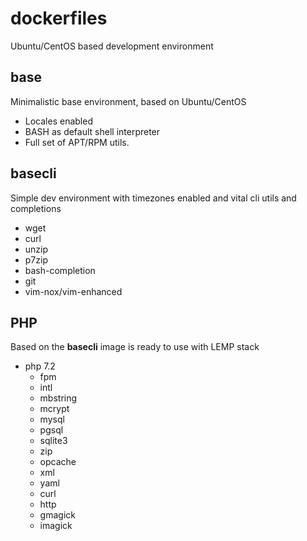 # dockerfiles
Ubuntu/CentOS based development environment

## base
Minimalistic base environment, based on Ubuntu/CentOS
 - Locales enabled
 - BASH as default shell interpreter
 - Full set of APT/RPM utils.

## basecli
Simple dev environment with timezones enabled and vital cli utils and completions
 - wget
 - curl
 - unzip
 - p7zip
 - bash-completion
 - git
 - vim-nox/vim-enhanced
 
 ## PHP
 Based on the **basecli** image is ready to use with LEMP stack
 - php 7.2 
    - fpm 
    - intl 
    - mbstring 
    - mcrypt 
    - mysql 
    - pgsql 
    - sqlite3 
    - zip 
    - opcache 
    - xml 
    - yaml 
    - curl 
    - http 
    - gmagick 
    - imagick